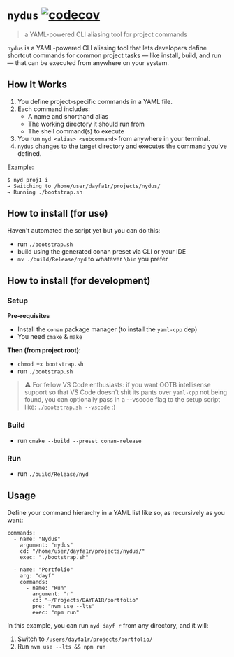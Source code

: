 # `nydus` [![codecov](https://codecov.io/gh/DAYFA1R/nydus/graph/badge.svg?token=KEPS4OGVYM)](https://codecov.io/gh/DAYFA1R/nydus)
> a YAML-powered CLI aliasing tool for project commands

`nydus` is a YAML-powered CLI aliasing tool that lets developers define shortcut commands for common project tasks — like install, build, and run — that can be executed from anywhere on your system.

## How It Works

1. You define project-specific commands in a YAML file.
2. Each command includes:
   - A name and shorthand alias
   - The working directory it should run from
   - The shell command(s) to execute
3. You run `nyd <alias> <subcommand>` from anywhere in your terminal.
4. `nydus` changes to the target directory and executes the command you've defined.

Example:
```
$ nyd proj1 i
→ Switching to /home/user/dayfa1r/projects/nydus/
→ Running ./bootstrap.sh
```

## How to install (for use)
Haven't automated the script yet but you can do this:
- run `./bootstrap.sh`
- build using the generated conan preset via CLI or your IDE
- `mv ./build/Release/nyd` to whatever `\bin` you prefer


## How to install (for development)
### Setup
**Pre-requisites**
- Install the `conan` package manager (to install the `yaml-cpp` dep)
- You need `cmake` & `make`

**Then (from project root):**
- `chmod +x bootstrap.sh`
- run `./bootstrap.sh`
> ⚠️ For fellow VS Code enthusiasts:
> if you want OOTB intellisense support so that VS Code doesn't shit its pants over `yaml-cpp` not being found,
> you can optionally pass in a --vscode flag to the setup script like:
> `./bootstrap.sh --vscode` :\)

### Build
- run `cmake --build --preset conan-release`

### Run
- run `./build/Release/nyd`

## Usage
Define your command hierarchy in a YAML list like so, as recursively as you want:
```
commands:
  - name: "Nydus"
    argument: "nydus"
    cd: "/home/user/dayfa1r/projects/nydus/"
    exec: "./bootstrap.sh"

  - name: "Portfolio"
    arg: "dayf"
    commands:
      - name: "Run"
        argument: "r"
        cd: "~/Projects/DAYFA1R/portfolio"
        pre: "nvm use --lts"
        exec: "npm run"
```

In this example, you can run `nyd dayf r` from any directory, and it will:
1. Switch to `/users/dayfa1r/projects/portfolio/`
2. Run `nvm use --lts && npm run`
